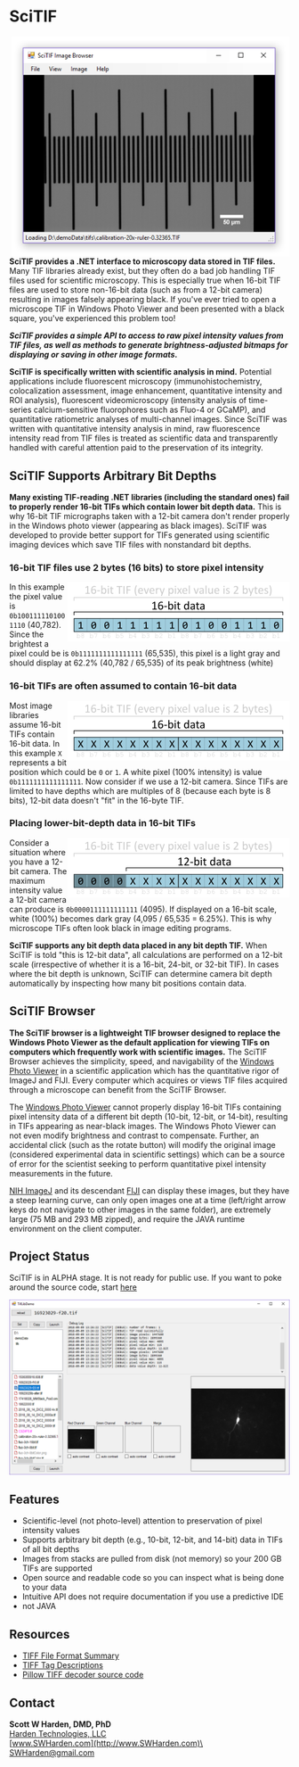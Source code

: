 # SciTIF
<img src="doc/graphics/screenshotBrowser.png" align="right" width="500">**SciTIF provides a .NET interface to microscopy data stored in TIF files.** Many TIF libraries already exist, but they often do a bad job handling TIF files used for scientific microscopy. This is especially true when 16-bit TIF files are used to store non-16-bit data (such as from a 12-bit camera) resulting in images falsely appearing black. If you've ever tried to open a microscope TIF in Windows Photo Viewer and been presented with a black square, you've experienced this problem too! 

***SciTIF provides a simple API to access to raw pixel intensity values from TIF files, as well as methods to generate brightness-adjusted bitmaps for displaying or saving in other image formats.***

**SciTIF is specifically written with scientific analysis in mind.** Potential applications include fluorescent microscopy (immunohistochemistry, colocalization assessment, image enhancement, quantitative intensity and ROI analysis), fluorescent videomicroscopy (intensity analysis of time-series calcium-sensitive fluorophores such as Fluo-4 or GCaMP), and quantitative ratiometric analyses of multi-channel images. Since SciTIF was written with quantitative intensity analysis in mind, raw fluorescence intensity read from TIF files is treated as scientific data and transparently handled with careful attention paid to the preservation of its integrity.

## SciTIF Supports Arbitrary Bit Depths
**Many existing TIF-reading .NET libraries (including the standard ones) fail to properly render 16-bit TIFs which contain lower bit depth data.** This is why 16-bit TIF micrographs taken with a 12-bit camera don't render properly in the Windows photo viewer (appearing as black images). SciTIF was developed to provide better support for TIFs generated using scientific imaging devices which save TIF files with nonstandard bit depths.

### 16-bit TIF files use 2 bytes (16 bits) to store pixel intensity

<img src="doc/graphics/16bitTIF-16bitDataEx.png" align="right"> In this example the pixel value is `0b1001111101001110` (40,782). Since the brightest a pixel could be is `0b1111111111111111` (65,535), this pixel is a light gray and should display at 62.2% (40,782 / 65,535) of its peak brightness (white)

### 16-bit TIFs are often assumed to contain 16-bit data

<img src="doc/graphics/16bitTIF-16bitData.png" align="right">

Most image libraries assume 16-bit TIFs contain 16-bit data. In this example `X` represents a bit position which could be `0` or `1`. A white pixel (100% intensity) is value `0b1111111111111111`. Now consider if we use a 12-bit camera. Since TIFs are limited to have depths which are multiples of 8 (because each byte is 8 bits), 12-bit data doesn't "fit" in the 16-byte TIF.

### Placing lower-bit-depth data in 16-bit TIFs

<img src="doc/graphics/16bitTIF-12bitData.png" align="right"> 

Consider a situation where you have a 12-bit camera. The maximum intensity value a 12-bit camera can produce is `0b0000111111111111` (4095). If displayed on a 16-bit scale, white (100%) becomes dark gray (4,095 / 65,535 = 6.25%). This is why microscope TIFs often look black in image editing programs.

**SciTIF supports any bit depth data placed in any bit depth TIF.** When SciTIF is told "this is 12-bit data", all calculations are performed on a 12-bit scale (irrespective of whether it is a 16-bit, 24-bit, or 32-bit TIF). In cases where the bit depth is unknown, SciTIF can determine camera bit depth automatically by inspecting how many bit positions contain data.

## SciTIF Browser

**The SciTIF browser is a lightweight TIF browser designed to replace the Windows Photo Viewer as the default application for viewing TIFs on computers which frequently work with scientific images.** The SciTIF Browser achieves the simplicity, speed, and navigability of the [Windows Photo Viewer](https://en.wikipedia.org/wiki/Windows_Photo_Viewer) in a scientific application which has the quantitative rigor of ImageJ and FIJI. Every computer which acquires or views TIF files acquired through a microscope can benefit from the SciTIF Browser.

The [Windows Photo Viewer](https://en.wikipedia.org/wiki/Windows_Photo_Viewer) cannot properly display 16-bit TIFs containing pixel intensity data of a different bit depth (10-bit, 12-bit, or 14-bit), resulting in TIFs appearing as near-black images. The Windows Photo Viewer can not even modify brightness and contrast to compensate. Further, an accidental click (such as the rotate button) will modify the original image (considered experimental data in scientific settings) which can be a source of error for the scientist seeking to perform quantitative pixel intensity measurements in the future.

[NIH ImageJ](https://imagej.nih.gov/ij/) and its descendant [FIJI](http://fiji.sc/) can display these images, but they have a steep learning curve, can only open images one at a time (left/right arrow keys do not navigate to other images in the same folder), are extremely large (75 MB and 293 MB zipped), and require the JAVA runtime environment on the client computer.

## Project Status
SciTIF is in ALPHA stage. It is not ready for public use. If you want to poke around the source code, start [here](https://github.com/swharden/SciTIF/tree/master/src/SciTifLib)

![](doc/graphics/screenshot01.png)

## Features
* Scientific-level (not photo-level) attention to preservation of pixel intensity values
* Supports arbitrary bit depth (e.g., 10-bit, 12-bit, and 14-bit) data in TIFs of all bit depths
* Images from stacks are pulled from disk (not memory) so your 200 GB TIFs are supported
* Open source and readable code so you can inspect what is being done to your data
* Intuitive API does not require documentation if you use a predictive IDE
* not JAVA

## Resources
* [TIFF File Format Summary](https://www.fileformat.info/format/tiff/egff.htm#TIFF.FO)
* [TIFF Tag Descriptions](https://www.awaresystems.be/imaging/tiff/tifftags/baseline.html)
* [Pillow TIFF decoder source code](https://github.com/imagej/ImageJA/blob/master/src/main/java/ij/io/TiffDecoder.java)
## Contact
**Scott W Harden, DMD, PhD**\
[Harden Technologies, LLC](http://tech.SWHarden.com)\
[www.SWHarden.com](http://www.SWHarden.com)\
[SWHarden@gmail.com](mailto:swharden@gmail.com)
